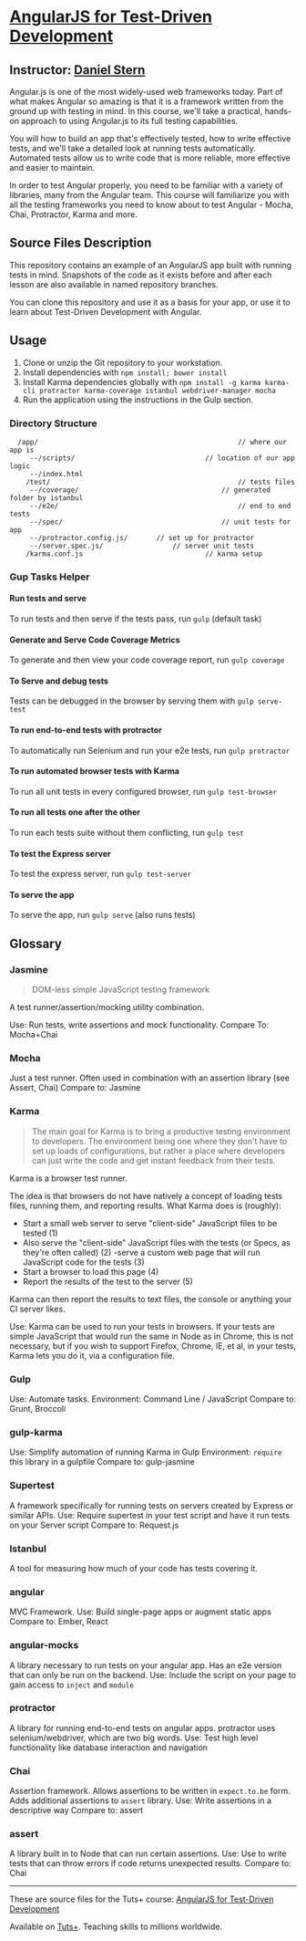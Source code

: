 # [AngularJS for Test-Driven Development][published url]
## Instructor: [Daniel Stern][instructor url]


Angular.js is one of the most widely-used web frameworks today. Part of what makes Angular so amazing is that it is a framework written from the ground up with testing in mind. In this course, we'll take a practical, hands-on approach to using Angular.js to its full testing capabilities.

You will how to build an app that's effectively tested, how to write effective tests, and we'll take a detailed look at running tests automatically. Automated tests allow us to write code that is more reliable, more effective and easier to maintain.

In order to test Angular properly, you need to be familiar with a variety of libraries, many from the Angular team. This course will familiarize you with all the testing frameworks you need to know about to test Angular - Mocha, Chai, Protractor, Karma and more.

## Source Files Description

This repository contains an example of an AngularJS app built with running tests in mind. Snapshots of the code as it exists before and after each lesson are also available in named repository branches.

You can clone this repository and use it as a basis for your app, or use it to learn about Test-Driven Development with Angular.

## Usage

1. Clone or unzip the Git repository to your workstation.
2. Install dependencies with `npm install; bower install`
3. Install Karma dependencies globally with `npm install -g karma karma-cli protractor karma-coverage istanbul webdriver-manager mocha`
4. Run the application using the instructions in the Gulp section.

### Directory Structure

```
  /app/ 												// where our app is
	 --/scripts/  								// location of our app logic
	 --/index.html
 	/test/ 												// tests files
	 --/coverage/									// generated folder by istanbul
	 --/e2e/ 											// end to end tests
	 --/spec/ 										// unit tests for app
	 --/protractor.config.js/  		// set up for protractor
	 --/server.spec.js/   				// server unit tests
	/karma.conf.js								// karma setup
```

### Gup Tasks Helper
#### Run tests and serve
To run tests and then serve if the tests pass, run `gulp` (default task)

#### Generate and Serve Code Coverage Metrics
To generate and then view your code coverage report, run `gulp coverage`

#### To Serve and debug tests
Tests can be debugged in the browser by serving them with `gulp serve-test`

#### To run end-to-end tests with protractor
To automatically run Selenium and run your e2e tests, run `gulp protractor`

#### To run automated browser tests with Karma
To run all unit tests in every configured browser, run `gulp test-browser`

#### To run all tests one after the other
To run each tests suite without them conflicting, run `gulp test`

#### To test the Express server
To test the express server, run `gulp test-server`

#### To serve the app
To serve the app, run `gulp serve` (also runs tests)


## Glossary

### Jasmine
> DOM-less simple JavaScript testing framework

A test runner/assertion/mocking utility combination.

Use: Run tests, write assertions and mock functionality.
Compare To: Mocha+Chai

### Mocha
Just a test runner. Often used in combination with an assertion library (see Assert, Chai)
Compare to: Jasmine

### Karma
> The main goal for Karma is to bring a productive testing environment to developers. The environment being one where they don't have to set up loads of configurations, but rather a place where developers can just write the code and get instant feedback from their tests.

Karma is a browser test runner.

The idea is that browsers do not have natively a concept of loading tests files, running them, and reporting results. What Karma does is (roughly):

- Start a small web server to serve "client-side" JavaScript files to be tested (1)
- Also serve the "client-side" JavaScript files with the tests (or Specs, as they're often called) (2)
 -serve a custom web page that will run JavaScript code for the tests (3)
- Start a browser to load this page (4)
- Report the results of the test to the server (5)

Karma can then report the results to text files, the console or anything your CI server likes.

Use: Karma can be used to run your tests in browsers. If your tests are simple JavaScript that would run the same in Node as in Chrome, this is not necessary, but if you wish to support Firefox, Chrome, IE, et al, in your tests, Karma lets you do it, via a configuration file.

### Gulp
Use: Automate tasks.
Environment: Command Line / JavaScript
Compare to: Grunt, Broccoli

### gulp-karma
Use: Simplify automation of running Karma in Gulp
Environment: `require` this library in a gulpfile
Compare to: gulp-jasmine

### Supertest
A framework specifically for running tests on servers created by Express or similar APIs.
Use: Require supertest in your test script and have it run tests on your Server script
Compare to: Request.js

### Istanbul
A tool for measuring how much of your code has tests covering it.


### angular
MVC Framework.
Use: Build single-page apps or augment static apps
Compare to: Ember, React

### angular-mocks
A library necessary to run tests on your angular app. Has an e2e version that can only be run on the backend.
Use: Include the script on your page to gain access to `inject` and `module`

### protractor
A library for running end-to-end tests on angular apps. protractor uses selenium/webdriver, which are two big words.
Use: Test high level functionality like database interaction and navigation

### Chai
Assertion framework. Allows assertions to be written in `expect.to.be` form. Adds additional assertions to `assert` library.
Use: Write assertions in a descriptive way
Compare to: assert

### assert
A library built in to Node that can run certain assertions.
Use: Use to write tests that can throw errors if code returns unexpected results.
Compare to: Chai

------

These are source files for the Tuts+ course: [AngularJS for Test-Driven Development][published url]

Available on [Tuts+](https://tutsplus.com). Teaching skills to millions worldwide.

[published url]: https://code.tutsplus.com/courses/angularjs-for-test-driven-development
[instructor url]: https://tutsplus.com/authors/daniel-stern
